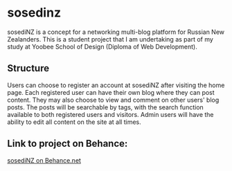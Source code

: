 # sosedinz
sosediNZ is a concept for a networking multi-blog platform for Russian New Zealanders. This is a student project that I am undertaking as part of my study at Yoobee School of Design (Diploma of Web Development).

## Structure
Users can choose to register an account at sosediNZ after visiting the home page. Each registered user can have their own blog where they can post content. They may also choose to view and comment on other users' blog posts. The posts will be searchable by tags, with the search function available to both registered users and visitors. Admin users will have the ability to edit all content on the site at all times.

## Link to project on Behance:
[sosediNZ on Behance.net](http://on.be.net/1UEFVL6)
